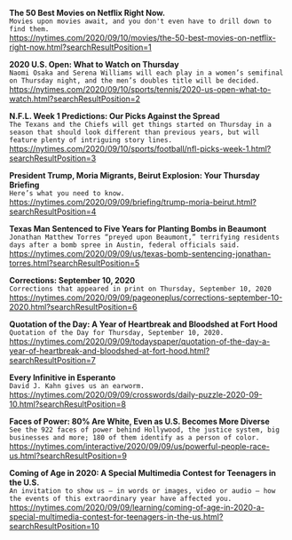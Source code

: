 **The 50 Best Movies on Netflix Right Now.**\
`Movies upon movies await, and you don't even have to drill down to find them.`\
https://nytimes.com/2020/09/10/movies/the-50-best-movies-on-netflix-right-now.html?searchResultPosition=1

**2020 U.S. Open: What to Watch on Thursday**\
`Naomi Osaka and Serena Williams will each play in a women’s semifinal on Thursday night, and the men’s doubles title will be decided.`\
https://nytimes.com/2020/09/10/sports/tennis/2020-us-open-what-to-watch.html?searchResultPosition=2

**N.F.L. Week 1 Predictions: Our Picks Against the Spread**\
`The Texans and the Chiefs will get things started on Thursday in a season that should look different than previous years, but will feature plenty of intriguing story lines.`\
https://nytimes.com/2020/09/10/sports/football/nfl-picks-week-1.html?searchResultPosition=3

**President Trump, Moria Migrants, Beirut Explosion: Your Thursday Briefing**\
`Here’s what you need to know.`\
https://nytimes.com/2020/09/09/briefing/trump-moria-beirut.html?searchResultPosition=4

**Texas Man Sentenced to Five Years for Planting Bombs in Beaumont**\
`Jonathan Matthew Torres “preyed upon Beaumont,” terrifying residents days after a bomb spree in Austin, federal officials said.`\
https://nytimes.com/2020/09/09/us/texas-bomb-sentencing-jonathan-torres.html?searchResultPosition=5

**Corrections: September 10, 2020**\
`Corrections that appeared in print on Thursday, September 10, 2020`\
https://nytimes.com/2020/09/09/pageoneplus/corrections-september-10-2020.html?searchResultPosition=6

**Quotation of the Day: A Year of Heartbreak and Bloodshed at Fort Hood**\
`Quotation of the Day for Thursday, September 10, 2020.`\
https://nytimes.com/2020/09/09/todayspaper/quotation-of-the-day-a-year-of-heartbreak-and-bloodshed-at-fort-hood.html?searchResultPosition=7

**Every Infinitive in Esperanto**\
`David J. Kahn gives us an earworm.`\
https://nytimes.com/2020/09/09/crosswords/daily-puzzle-2020-09-10.html?searchResultPosition=8

**Faces of Power: 80% Are White, Even as U.S. Becomes More Diverse**\
`See the 922 faces of power behind Hollywood, the justice system, big businesses and more; 180 of them identify as a person of color.`\
https://nytimes.com/interactive/2020/09/09/us/powerful-people-race-us.html?searchResultPosition=9

**Coming of Age in 2020: A Special Multimedia Contest for Teenagers in the U.S.**\
`An invitation to show us — in words or images, video or audio — how the events of this extraordinary year have affected you.`\
https://nytimes.com/2020/09/09/learning/coming-of-age-in-2020-a-special-multimedia-contest-for-teenagers-in-the-us.html?searchResultPosition=10

